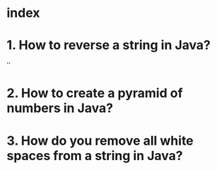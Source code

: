 # index
# 1. How to reverse a string in Java?
''
# 2. How to create a pyramid of numbers in Java?
# 3. How do you remove all white spaces from a string in Java?

